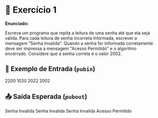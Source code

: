 # 📝 Exercício 1

**Enunciado:**

Escreva um programa que repita a leitura de uma senha até que ela seja válida. Para cada leitura de senha
incorreta informada, escrever a mensagem "Senha Invalida". Quando a senha for informada corretamente deve ser
impressa a mensagem "Acesso Permitido" e o algoritmo encerrado. Considere que a senha correta é o valor 2002.

## 🧾 Exemplo de Entrada (`pubin`)   
2200
1020
2022
2002

## 📤 Saída Esperada (`pubout`)
Senha Invalida
Senha Invalida
Senha Invalida
Acesso Permitido